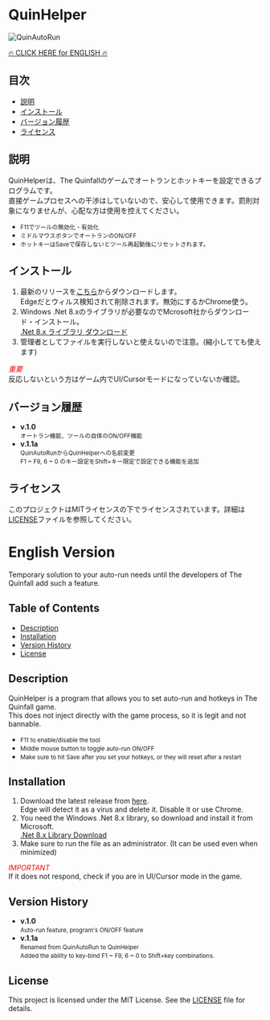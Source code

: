 # QuinHelper

![QuinAutoRun](https://raw.githubusercontent.com/beetron/QuinHelper/master/QuinHelper-v1.1a.png)

[🔥 CLICK HERE for ENGLISH 🔥](#english-version)

## 目次

- [説明](#説明)
- [インストール](#インストール)
- [バージョン履歴](#バージョン履歴)
- [ライセンス](#ライセンス)

## 説明

QuinHelperは、The Quinfallのゲームでオートランとホットキーを設定できるプログラムです。<br>
直接ゲームプロセスへの干渉はしていないので、安心して使用できます。罰則対象になりませんが、心配な方は使用を控えてください。<br>
- <small>F11でツールの無効化・有効化</small><br>
- <small>ミドルマウスボタンでオートランのON/OFF</small><br>
- <small>ホットキーはSaveで保存しないとツール再起動後にリセットされます。</small>

## インストール

1. 最新のリリースを[こちら](https://github.com/beetron/QuinHelper/releases/download/v.1.1a/QuinHelper-v.1.1a.zip)からダウンロードします。<br>
   Edgeだとウィルス検知されて削除されます。無効にするかChrome使う。
2. Windows .Net 8.xのライブラリが必要なのでMcrosoft社からダウンロード・インストール。<br>
[.Net 8.x ライブラリ ダウンロード](https://download.visualstudio.microsoft.com/download/pr/f1e7ffc8-c278-4339-b460-517420724524/f36bb75b2e86a52338c4d3a90f8dac9b/windowsdesktop-runtime-8.0.12-win-x64.exe)
3. 管理者としてファイルを実行しないと使えないので注意。(縮小してても使えます)

<span style="color:red;">*重要*</span> <br>
反応しないという方はゲーム内でUI/Cursorモードになっていないか確認。

## バージョン履歴

- **v.1.0**<br>
<small>オートラン機能、ツールの自体のON/OFF機能</small><br>
- **v.1.1a**<br>
<small>QuinAutoRunからQuinHelperへの名前変更</small><br>
<small>F1 ~ F9, 6 ~ 0 のキー設定をShift+キー限定で設定できる機能を追加</small><br>

## ライセンス

このプロジェクトはMITライセンスの下でライセンスされています。詳細は[LICENSE](LICENSE)ファイルを参照してください。

# English Version

Temporary solution to your auto-run needs until the developers of The Quinfall add such a feature.

## Table of Contents

- [Description](#description)
- [Installation](#installation)
- [Version History](#version-history)
- [License](#license)

## Description

QuinHelper is a program that allows you to set auto-run and hotkeys in The Quinfall game.<br>
This does not inject directly with the game process, so it is legit and not bannable.<br>
- <small>F11 to enable/disable the tool</small><br>
- <small>Middle mouse button to toggle auto-run ON/OFF</small><br>
- <small>Make sure to hit Save after you set your hotkeys, or they will reset after a restart</small>

## Installation

1. Download the latest release from [here](https://github.com/beetron/QuinHelper/releases/download/v.1.1a/QuinHelper-v.1.1a.zip).<br>
   Edge will detect it as a virus and delete it. Disable it or use Chrome.
2. You need the Windows .Net 8.x library, so download and install it from Microsoft.<br>
[.Net 8.x Library Download](https://download.visualstudio.microsoft.com/download/pr/f1e7ffc8-c278-4339-b460-517420724524/f36bb75b2e86a52338c4d3a90f8dac9b/windowsdesktop-runtime-8.0.12-win-x64.exe)
3. Make sure to run the file as an administrator. (It can be used even when minimized)

<span style="color:red;">*IMPORTANT*</span> <br>
If it does not respond, check if you are in UI/Cursor mode in the game.

## Version History

- **v.1.0**<br>
<small>Auto-run feature, program's ON/OFF feature</small><br>
- **v.1.1a**<br>
<small>Renamed from QuinAutoRun to QuinHelper</small><br>
<small>Added the ability to key-bind F1 ~ F9, 6 ~ 0 to Shift+key combinations.</small><br>

## License

This project is licensed under the MIT License. See the [LICENSE](LICENSE) file for details.
